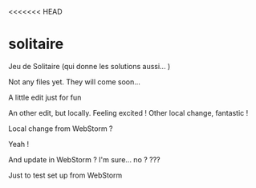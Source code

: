<<<<<<< HEAD
# solitaire
Jeu de Solitaire (qui donne les solutions aussi... )

Not any files yet. They will come soon...

A little edit just for fun

An other edit, but locally. Feeling excited ! 
Other local change, fantastic ! 

Local change from WebStorm ?

Yeah ! 

And update in WebStorm ? I'm sure... no ? ???


 Just to test set up from WebStorm
